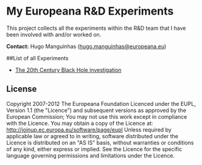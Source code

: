 # My Europeana R&D Experiments

This project collects all the experiments within the R&D team that I have been 
involved with and/or worked on. 

**Contact:** Hugo Manguinhas (hugo.manguinhas@europeana.eu)

##List of all Experiments
* [The 20th Century Black Hole investigation](experiments/BlackHole.md)

## License
Copyright 2007-2012 The Europeana Foundation Licenced under the EUPL, 
Version 1.1 (the "Licence") and subsequent versions as approved by the European 
Commission; You may not use this work except in compliance with the Licence. 
You may obtain a copy of the Licence at: http://joinup.ec.europa.eu/software/page/eupl 
Unless required by applicable law or agreed to in writing, software distributed 
under the Licence is distributed on an "AS IS" basis, without warranties 
or conditions of any kind, either express or implied. See the Licence for 
the specific language governing permissions and limitations under the Licence.

